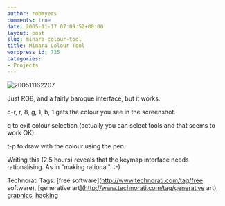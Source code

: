 ```yaml
---
author: robmyers
comments: true
date: 2005-11-17 07:09:52+00:00
layout: post
slug: minara-colour-tool
title: Minara Colour Tool
wordpress_id: 725
categories:
- Projects
---
```


  
![200511162207](/wp-content/200511162207.jpg)  


  
Just RGB, and a fairly baroque interface, but it works.  


  
c-r, r, 8, g, 1, b, 1 gets the colour you see in the screenshot.  
  
q to exit colour selection (actually you can select tools and that seems to work OK).  
  
t-p to draw with the colour using the pen.  


  
Writing this (2.5 hours) reveals that the keymap interface needs rationalising. As in "making rational". :-)  


  


Technorati Tags: [free software](http://www.technorati.com/tag/free software), [generative art](http://www.technorati.com/tag/generative art), [graphics](http://www.technorati.com/tag/graphics), [hacking](http://www.technorati.com/tag/hacking)

  


